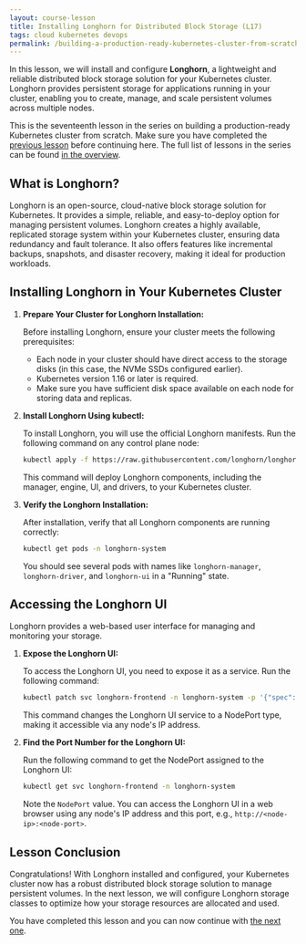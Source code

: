 ```yaml
---
layout: course-lesson
title: Installing Longhorn for Distributed Block Storage (L17)
tags: cloud kubernetes devops
permalink: /building-a-production-ready-kubernetes-cluster-from-scratch/lesson-17
---
```


In this lesson, we will install and configure **Longhorn**, a lightweight and
reliable distributed block storage solution for your Kubernetes cluster.
Longhorn provides persistent storage for applications running in your cluster,
enabling you to create, manage, and scale persistent volumes across multiple
nodes.

This is the seventeenth lesson in the series on building a production-ready
Kubernetes cluster from scratch. Make sure you have completed the
[previous lesson](/building-a-production-ready-kubernetes-cluster-from-scratch/lesson-16)
before continuing here. The full list of lessons in the series can be found
[in the overview](/building-a-production-ready-kubernetes-cluster-from-scratch).

## What is Longhorn?

Longhorn is an open-source, cloud-native block storage solution for Kubernetes.
It provides a simple, reliable, and easy-to-deploy option for managing
persistent volumes. Longhorn creates a highly available, replicated storage
system within your Kubernetes cluster, ensuring data redundancy and fault
tolerance. It also offers features like incremental backups, snapshots, and
disaster recovery, making it ideal for production workloads.

## Installing Longhorn in Your Kubernetes Cluster

1. **Prepare Your Cluster for Longhorn Installation:**

   Before installing Longhorn, ensure your cluster meets the following
   prerequisites:

   - Each node in your cluster should have direct access to the storage disks
     (in this case, the NVMe SSDs configured earlier).
   - Kubernetes version 1.16 or later is required.
   - Make sure you have sufficient disk space available on each node for storing
     data and replicas.

2. **Install Longhorn Using kubectl:**

   To install Longhorn, you will use the official Longhorn manifests. Run the
   following command on any control plane node:

   ```bash
   kubectl apply -f https://raw.githubusercontent.com/longhorn/longhorn/master/deploy/longhorn.yaml
   ```

   This command will deploy Longhorn components, including the manager, engine,
   UI, and drivers, to your Kubernetes cluster.

3. **Verify the Longhorn Installation:**

   After installation, verify that all Longhorn components are running
   correctly:

   ```bash
   kubectl get pods -n longhorn-system
   ```

   You should see several pods with names like `longhorn-manager`,
   `longhorn-driver`, and `longhorn-ui` in a "Running" state.

## Accessing the Longhorn UI

Longhorn provides a web-based user interface for managing and monitoring your
storage.

1. **Expose the Longhorn UI:**

   To access the Longhorn UI, you need to expose it as a service. Run the
   following command:

   ```bash
   kubectl patch svc longhorn-frontend -n longhorn-system -p '{"spec": {"type": "NodePort"}}'
   ```

   This command changes the Longhorn UI service to a NodePort type, making it
   accessible via any node's IP address.

2. **Find the Port Number for the Longhorn UI:**

   Run the following command to get the NodePort assigned to the Longhorn UI:

   ```bash
   kubectl get svc longhorn-frontend -n longhorn-system
   ```

   Note the `NodePort` value. You can access the Longhorn UI in a web browser
   using any node's IP address and this port, e.g.,
   `http://<node-ip>:<node-port>`.

## Lesson Conclusion

Congratulations! With Longhorn installed and configured, your Kubernetes cluster
now has a robust distributed block storage solution to manage persistent
volumes. In the next lesson, we will configure Longhorn storage classes to
optimize how your storage resources are allocated and used.

You have completed this lesson and you can now continue with
[the next one](/building-a-production-ready-kubernetes-cluster-from-scratch/lesson-18).

